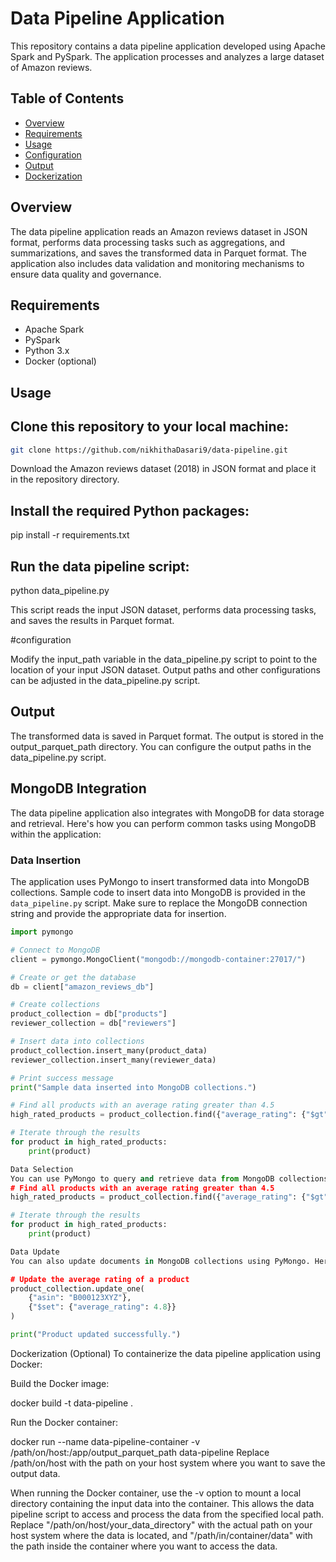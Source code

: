 # Data Pipeline Application

This repository contains a data pipeline application developed using Apache Spark and PySpark. The application processes and analyzes a large dataset of Amazon reviews.

## Table of Contents

- [Overview](#overview)
- [Requirements](#requirements)
- [Usage](#usage)
- [Configuration](#configuration)
- [Output](#output)
- [Dockerization](#dockerization)

## Overview

The data pipeline application reads an Amazon reviews dataset in JSON format, performs data processing tasks such as  aggregations, and summarizations, and saves the transformed data in Parquet format. The application also includes data validation and monitoring mechanisms to ensure data quality and governance.

## Requirements

- Apache Spark
- PySpark
- Python 3.x
- Docker (optional)

## Usage

## Clone this repository to your local machine:

   ```bash
   git clone https://github.com/nikhithaDasari9/data-pipeline.git
   ```
Download the Amazon reviews dataset (2018) in JSON format and place it in the repository directory.

## Install the required Python packages:

pip install -r requirements.txt

## Run the data pipeline script:

python data_pipeline.py

This script reads the input JSON dataset, performs data processing tasks, and saves the results in Parquet format.

#configuration

Modify the input_path variable in the data_pipeline.py script to point to the location of your input JSON dataset.
Output paths and other configurations can be adjusted in the data_pipeline.py script.

## Output
The transformed data is saved in Parquet format. The output is stored in the output_parquet_path directory. You can configure the output paths in the data_pipeline.py script.
## MongoDB Integration

The data pipeline application also integrates with MongoDB for data storage and retrieval. Here's how you can perform common tasks using MongoDB within the application:

### Data Insertion

The application uses PyMongo to insert transformed data into MongoDB collections. Sample code to insert data into MongoDB is provided in the `data_pipeline.py` script. Make sure to replace the MongoDB connection string and provide the appropriate data for insertion.

```python
import pymongo

# Connect to MongoDB
client = pymongo.MongoClient("mongodb://mongodb-container:27017/")

# Create or get the database
db = client["amazon_reviews_db"]

# Create collections
product_collection = db["products"]
reviewer_collection = db["reviewers"]

# Insert data into collections
product_collection.insert_many(product_data)
reviewer_collection.insert_many(reviewer_data)

# Print success message
print("Sample data inserted into MongoDB collections.")

# Find all products with an average rating greater than 4.5
high_rated_products = product_collection.find({"average_rating": {"$gt": 4.5}})

# Iterate through the results
for product in high_rated_products:
    print(product)

Data Selection
You can use PyMongo to query and retrieve data from MongoDB collections. Here's an example of how to retrieve data based on a condition:
# Find all products with an average rating greater than 4.5
high_rated_products = product_collection.find({"average_rating": {"$gt": 4.5}})

# Iterate through the results
for product in high_rated_products:
    print(product)

Data Update
You can also update documents in MongoDB collections using PyMongo. Here's an example of how to update the average rating of a product:

# Update the average rating of a product
product_collection.update_one(
    {"asin": "B000123XYZ"},
    {"$set": {"average_rating": 4.8}}
)

print("Product updated successfully.")

```


Dockerization (Optional)
To containerize the data pipeline application using Docker:

Build the Docker image:

docker build -t data-pipeline .

Run the Docker container:

docker run --name data-pipeline-container -v /path/on/host:/app/output_parquet_path data-pipeline
Replace /path/on/host with the path on your host system where you want to save the output data.


 When running the Docker container, use the -v option to mount a local directory
 containing the input data into the container. This allows the data pipeline script
 to access and process the data from the specified local path. Replace
 "/path/on/host/your_data_directory" with the actual path on your host system where
 the data is located, and "/path/in/container/data" with the path inside the
 container where you want to access the data.
